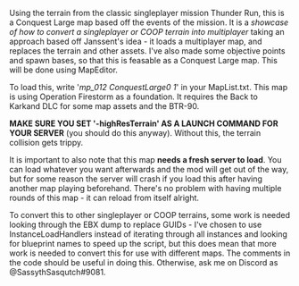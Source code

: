 Using the terrain from the classic singleplayer mission Thunder Run, this is a Conquest Large map based off the events of the mission. It is a *showcase of how to convert a singleplayer or COOP terrain into multiplayer* taking an approach based off Janssent's idea - it loads a multiplayer map, and replaces the terrain and other assets. I've also made some objective points and spawn bases, so that this is feasable as a Conquest Large map. This will be done using MapEditor.

To load this, write '*mp_012 ConquestLarge0 1*' in your MapList.txt. This map is using Operation Firestorm as a foundation. It requires the Back to Karkand DLC for some map assets and the BTR-90.

**MAKE SURE YOU SET '-highResTerrain' AS A LAUNCH COMMAND FOR YOUR SERVER** (you should do this anyway). Without this, the terrain collision gets trippy.

It is important to also note that this map **needs a fresh server to load**. You can load whatever you want afterwards and the mod will get out of the way, but for some reason the server will crash if you load this after having another map playing beforehand. There's no problem with having multiple rounds of this map - it can reload from itself alright.

To convert this to other singleplayer or COOP terrains, some work is needed looking through the EBX dump to replace GUIDs - I've chosen to use InstanceLoadHandlers instead of iterating through all instances and looking for blueprint names to speed up the script, but this does mean that more work is needed to convert this for use with different maps. The comments in the code should be useful in doing this. Otherwise, ask me on Discord as @SassythSasqutch#9081.
